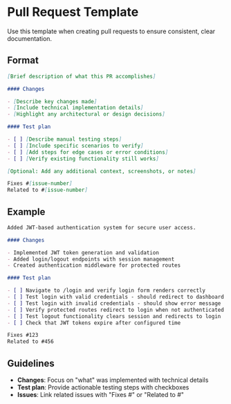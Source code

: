# Pull Request Template

Use this template when creating pull requests to ensure consistent, clear documentation.

## Format

```markdown
[Brief description of what this PR accomplishes]

#### Changes

- [Describe key changes made]
- [Include technical implementation details]
- [Highlight any architectural or design decisions]

#### Test plan

- [ ] [Describe manual testing steps]
- [ ] [Include specific scenarios to verify]
- [ ] [Add steps for edge cases or error conditions]
- [ ] [Verify existing functionality still works]

[Optional: Add any additional context, screenshots, or notes]

Fixes #[issue-number]
Related to #[issue-number]
```

## Example

```markdown
Added JWT-based authentication system for secure user access.

#### Changes

- Implemented JWT token generation and validation
- Added login/logout endpoints with session management
- Created authentication middleware for protected routes

#### Test plan

- [ ] Navigate to /login and verify login form renders correctly
- [ ] Test login with valid credentials - should redirect to dashboard
- [ ] Test login with invalid credentials - should show error message
- [ ] Verify protected routes redirect to login when not authenticated
- [ ] Test logout functionality clears session and redirects to login
- [ ] Check that JWT tokens expire after configured time

Fixes #123
Related to #456
```

## Guidelines

- **Changes**: Focus on "what" was implemented with technical details
- **Test plan**: Provide actionable testing steps with checkboxes
- **Issues**: Link related issues with "Fixes #" or "Related to #"

